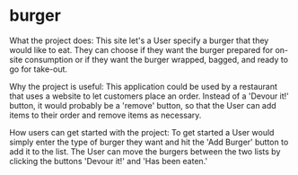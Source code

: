 # burger

What the project does:
This site let's a User specify a burger that they would like to eat. They can choose if they want the burger prepared for on-site consumption or if they want the burger wrapped, bagged, and ready to go for take-out.

Why the project is useful:
This application could be used by a restaurant that uses a website to let customers place an order. Instead of a 'Devour it!' button, it would probably be a 'remove' button, so that the User can add items to their order and remove items as necessary.

How users can get started with the project:
To get started a User would simply enter the type of burger they want and hit the 'Add Burger' button to add it to the list. The User can move the burgers between the two lists by clicking the buttons 'Devour it!' and 'Has been eaten.'